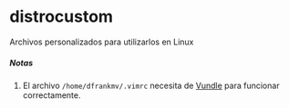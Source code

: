 # distrocustom
Archivos personalizados para utilizarlos en Linux

##### Notas
1. El archivo `/home/dfrankmv/.vimrc` necesita de [Vundle](https://github.com/gmarik/Vundle.vim) para funcionar correctamente.
